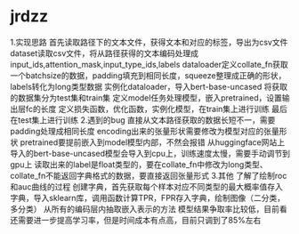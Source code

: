 # jrdzz
1.实现思路
  首先读取路径下的文本文件，获得文本和对应的标签，导出为csv文件
  dataset读取csv文件，将从路径获得的文本编码处理成input_ids,attention_mask,input_type_ids,labels
  dataloader定义collate_fn获取一个batchsize的数据，padding填充到相同长度，squeeze整理成正确的形状，labels转化为long类型数据
  实例化dataloader，导入bert-base-uncased
  将获取的数据集分为test集和train集
  定义model任务处理模型，嵌入pretrained，设置输出层fc的长度
  定义损失函数，优化函数，实例化模型，在train集上进行训练
  最后在test集上进行训练
2.遇到的bug
  直接从文本路径获取的数据长短不一，需要padding处理成相同长度
  encoding出来的张量形状需要修改为模型对应的张量形状
  pretrained要提前嵌入到model模型内部，不然会报错
  从huggingface网站上导入的bert-base-uncased模型会导入到cpu上，训练速度太慢，需要手动调节到gpu上
  读取出来的label是float类型的，要在collate_fn中修改为long类型、
  collate_fn不能返回字典格式的数据，要直接返回张量形式
3.其他
  了解了绘制roc和auc曲线的过程
      创建字典，首先获取每个样本对应不同类型的最大概率值存入字典，导入sklearn库，调用函数计算TPR，FPR存入字典，绘制图像（二分类，多分类）
  从所有的编码层内抽取嵌入表示的方法
  模型结果争取率比较低，目前看还需要进一步提高学习率，但是时间成本有点高，目前只调到了85%左右
  
